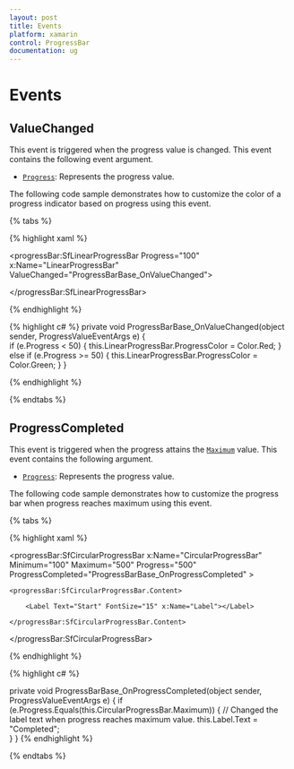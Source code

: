 ```yaml
---
layout: post
title: Events
platform: xamarin
control: ProgressBar
documentation: ug
---
```


# Events

## ValueChanged

This event is triggered when the progress value is changed. This event contains the following event argument.

* [`Progress`](https://help.syncfusion.com/cr/xamarin/Syncfusion.XForms.ProgressBar.ProgressValueEventArgs.html#Syncfusion_XForms_ProgressBar_ProgressValueEventArgs_Progress): Represents the progress value.

The following code sample demonstrates how to customize the color of a progress indicator based on progress using this event. 

{% tabs %} 

{% highlight xaml %}

<progressBar:SfLinearProgressBar Progress="100" x:Name="LinearProgressBar" ValueChanged="ProgressBarBase_OnValueChanged">

</progressBar:SfLinearProgressBar>

{% endhighlight %}

{% highlight c# %}
private void ProgressBarBase_OnValueChanged(object sender, ProgressValueEventArgs e)
{   
    if (e.Progress < 50)
    {
        this.LinearProgressBar.ProgressColor = Color.Red;
    }
    else if (e.Progress >= 50)
    {
        this.LinearProgressBar.ProgressColor = Color.Green; 
    }
}

{% endhighlight %}

{% endtabs %} 

## ProgressCompleted

This event is triggered when the progress attains the [`Maximum`](https://help.syncfusion.com/cr/xamarin/Syncfusion.XForms.ProgressBar.ProgressBarBase.html#Syncfusion_XForms_ProgressBar_ProgressBarBase_Maximum) value. This event contains the following argument.

* [`Progress`](https://help.syncfusion.com/cr/xamarin/Syncfusion.XForms.ProgressBar.ProgressValueEventArgs.html#Syncfusion_XForms_ProgressBar_ProgressValueEventArgs_Progress): Represents the progress value.

The following code sample demonstrates how to customize the progress bar when progress reaches maximum using this event. 

{% tabs %} 

{% highlight xaml %}

<progressBar:SfCircularProgressBar x:Name="CircularProgressBar" Minimum="100" Maximum="500" Progress="500" ProgressCompleted="ProgressBarBase_OnProgressCompleted" >

    <progressBar:SfCircularProgressBar.Content>

        <Label Text="Start" FontSize="15" x:Name="Label"></Label>

    </progressBar:SfCircularProgressBar.Content>

</progressBar:SfCircularProgressBar>

{% endhighlight %}

{% highlight c# %}

private void ProgressBarBase_OnProgressCompleted(object sender, ProgressValueEventArgs e)
{
    if (e.Progress.Equals(this.CircularProgressBar.Maximum))
    {
        // Changed the label text when progress reaches maximum value.
        this.Label.Text = "Completed";  
    }
}
{% endhighlight %}

{% endtabs %} 